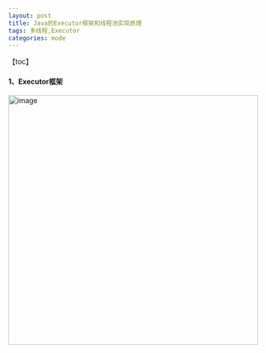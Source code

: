 ```yaml
---
layout: post
title: Java的Executor框架和线程池实现原理
tags: 多线程,Executor
categories: mode
--- 
```


【toc】
#### 1、Executor框架  
<img src="https://zy123a.github.io/zy-blog/images/java/Executor框架.png" width="500" height="500" alt="image"/>    
